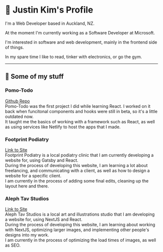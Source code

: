 # 👋 Justin Kim's Profile

I'm a Web Developer based in Auckland, NZ.

At the moment I'm currently working as a Software Developer at Microsoft.

I'm interested in software and web development, mainly in the frontend side of things.

In my spare time I like to read, tinker with electronics, or go the gym.

---

## 🔎 Some of my stuff

### Pomo-Todo
[Github Repo](https://github.com/naznsan/pomotodo)  
Pomo-Todo was the first project I did while learning React. I worked on it back when funcitonal components and hooks were still in beta, so it's a little outdated now.  
It taught me the basics of working with a framework such as React, as well as using services like Netlify to host the apps that I made.

### Footprint Podiatry
[Link to Site](https://footprintpodiatry.co.nz/)  
Footprint Podiatry is a local podiatry clinic that I am currently developing a website for, using Gatsby and React.  
During the process of developing this website, I am learning a lot about freelancing, and communicating with a client, as well as how to design a website for a specific client.  
I am currently in the process of adding some final edits, cleaning up the layout here and there.

### Aleph Tav Studios
[Link to Site](https://alephtavstudios.com)  
Aleph Tav Studios is a local art and illustrations studio that I am developing a website for, using NextJS and React.  
During the process of developing this website, I am learning about working with NextJS, optimizing larger images, and implementing other people's designs into my work.  
I am currently in the process of optimizing the load times of images, as well as SEO.



<!--
**naznsan/naznsan** is a ✨ _special_ ✨ repository because its `README.md` (this file) appears on your GitHub profile.

Here are some ideas to get you started:

- 🔭 I’m currently working on ...
- 🌱 I’m currently learning ...
- 👯 I’m looking to collaborate on ...
- 🤔 I’m looking for help with ...
- 💬 Ask me about ...
- 📫 How to reach me: ...
- 😄 Pronouns: ...
- ⚡ Fun fact: ...
-->
